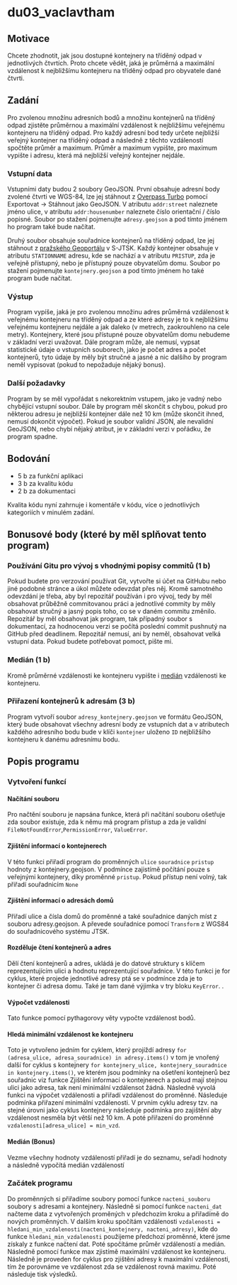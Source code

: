 # du03_vaclavtham

## Motivace
Chcete zhodnotit, jak jsou dostupné kontejnery na tříděný odpad v jednotlivých
čtvrtích. Proto chcete vědět, jaká je průměrná a maximální vzdálenost k
nejbližšímu kontejneru na tříděný odpad pro obyvatele dané čtvrti.

## Zadání
Pro zvolenou množínu adresních bodů a množinu kontejnerů na tříděný odpad
zjistěte průměrnou a maximální vzdálenost k nejbližšímu veřejnému kontejneru na
tříděný odpad. Pro každý adresní bod tedy určete nejbližší veřejný kontejner na
tříděný odpad a následně z těchto vzdáleností spočtěte průměr a maximum. Průměr
a maximum vypište, pro maximum vypište i adresu, která má nejbližší veřejný
kontejner nejdále. 

### Vstupní data
Vstupními daty budou 2 soubory GeoJSON. První obsahuje adresní body zvolené
čtvrti ve WGS-84, lze jej stáhnout z [Overpass
Turbo](http://overpass-turbo.eu/s/11rE) pomocí Exportovat -> Stáhnout jako
GeoJSON. V atributu `addr:street` naleznete jméno ulice, v atributu
`addr:housenumber` naleznete číslo orientační / číslo popisné. Soubor po stažení
pojmenujte `adresy.geojson` a pod tímto jménem ho program také bude načítat.

Druhý soubor obsahuje souřadnice kontejnerů na tříděný odpad, lze jej stáhnout z
[pražského Geoportálu](https://www.geoportalpraha.cz/cs/data/otevrena-data/8726EF0E-0834-463B-9E5F-FE09E62D73FB)
v S-JTSK. Každý kontejner obsahuje v atributu `STATIONNAME` adresu, kde se
nachází a v atributu `PRISTUP`, zda je veřejně přístupný, nebo je přístupný
pouze obyvatelům domu. Soubor po stažení pojmenujte `kontejnery.geojson` a pod
tímto jménem ho také program bude načítat.

### Výstup
Program vypíše, jaká je pro zvolenou množinu adres průměrná vzdálenost k
veřejnému kontejneru na tříděný odpad a ze které adresy je to k nejbližšímu
veřejnému kontejneru nejdále a jak daleko (v metrech, zaokrouhleno na cele
metry). Kontejnery, které jsou přístupné pouze obyvatelům domu nebudeme v
základní verzi uvažovat. Dále program může, ale nemusí, vypsat statistické
údaje o vstupních souborech, jako je počet adres a počet kontejnerů, tyto údaje
by měly být stručné a jasné a nic dalšího by program neměl vypisovat (pokud to
nepožaduje nějaký bonus).
### Další požadavky
Program by se měl vypořádat s nekorektním vstupem, jako je vadný nebo chybějící
vstupní soubor. Dále by program měl skončit s chybou, pokud pro některou adresu
je nejbližší kontejner dále než 10 km (může skončit ihned, nemusí dokončit
výpočet). Pokud je soubor validní JSON, ale nevalidní GeoJSON, nebo chybí nějaký
atribut, je v základní verzi v pořádku, že program spadne. 

## Bodování
 * 5 b za funkční aplikaci
 * 3 b za kvalitu kódu
 * 2 b za dokumentaci

Kvalita kódu nyní zahrnuje i komentáře v kódu, více o jednotlivých kategoriích v
minulém zadání.

## Bonusové body (které by měl splňovat tento program)

### Používání Gitu pro vývoj s vhodnými popisy commitů (1 b)
Pokud budete pro verzování používat Git, vytvořte si účet na GitHubu nebo jiné
podobné stránce a úkol můžete odevzdat přes něj. Kromě samotného odevzdání je
třeba, aby byl repozitář používán i pro vývoj, tedy by měl obsahovat průběžně
commitovanou práci a jednotlivé commity by měly obsahovat stručný a jasný popis
toho, co se v daném commitu změnilo. Repozitář by měl obsahovat jak program, tak
případný soubor s dokumentací, za hodnocenou verzi se počítá poslední commit
pushnutý na GitHub před deadlinem. Repozitář nemusí, ani by neměl, obsahovat
velká vstupní data.  Pokud budete potřebovat pomoct, pište mi.

### Medián (1 b)
Kromě průměrné vzdálenosti ke kontejneru vypište i [medián](https://cs.wikipedia.org/wiki/Medi%C3%A1n) vzdálenosti ke kontejneru. 

### Přiřazení kontejnerů k adresám (3 b)
Program vytvoří soubor `adresy_kontejnery.geojson` ve formátu GeoJSON, který
bude obsahovat všechny adresní body ze vstupních dat a v atributech každého
adresního bodu bude v klíči `kontejner` uloženo `ID` nejbližšího kontejneru k
danému adresnímu bodu.


## Popis programu

### Vytvoření funkcí
#### Načítání souboru
Pro načtění souboru je napsána funkce, která při načítání souboru ošetřuje zda soubor existuje, zda k němu má program přístup a zda je validní `FileNotFoundError`,`PermissionError`, `ValueError`.

#### Zjištění informací o kontejnerech
V této funkci přiřadí program do proměnných `ulice` `souradnice` `pristup` hodnoty z kontejnery.geojson. V podmínce zajistímě počítání pouze s veřejnými kontejnery, díky proměnné `pristup`. Pokud přístup není volný, tak přiřadí souřadnicím `None`

#### Zjištění informací o adresách domů
Přiřadí ulice a čísla domů do proměnné a také souřadnice daných míst z souboru adresy.geojson. A převede souřadnice pomocí `Transform` z WGS84 do souřadnicového systému JTSK.

#### Rozděluje čtení kontejnerů a adres
Dělí čtení kontejnerů a adres, ukládá je do datové struktury s klíčem reprezentujícím 
ulici a hodnotu reprezentující souřadnice. V této funkci je for cyklus, které projede jednotlivé adresy ptá se v podmínce zda je to kontejner či adresa domu. Také je tam dané výjimka v try bloku `KeyError`.
.
#### Výpočet vzdálenosti
Tato funkce pomocí pythagorovy věty vypočte vzdálenost bodů.

#### Hledá minimální vzdálenost ke kontejneru
Toto je vytvořeno jedním for cyklem, který projíždí adresy 
`for (adresa_ulice, adresa_souradnice) in adresy.items()` v tom je vnořený další for cyklus s kontejnery
`for kontejnery_ulice, kontejnery_souradnice in kontejnery.items()`, ve kterém jsou podmínky na ošetření kontejnerů bez souřadnic viz funkce Zjištění informací o kontejnerech a pokud mají stejnou ulici jako adresa, tak není minimální vzdálensot žádná. Následně vyvolá funkci na výpočet vzdálenosti a přiřadí vzdálenost do proměnné. Následuje podmínka přiřazení minimální vzdálenosti. V prvním cyklu adresy tzv. na stejné úrovni jako cyklus kontejnery následuje podmínka pro zajištění aby vzdálenost nesměla být větší než 10 km. A poté přiřazení do proměnné `vzdalenosti[adresa_ulice] = min_vzd`.

#### Medián (Bonus)
Vezme všechny hodnoty vzdáleností přiřadí je do seznamu, seřadí hodnoty a následně vypočítá medián vzdáleností

### Začátek programu
Do proměnných si přiřadíme soubory pomocí funkce `nacteni_souboru` soubory s adresami a kontejnery. Následně si pomocí funkce `nacteni_dat` načteme data z vytvořených proměných v předchozím kroku a přiřadímě do nových proměnných. V dalším kroku spočítám vzdálenosti `vzdalenosti = hledani_min_vzdalenosti(nacteni_kontejnery, nacteni_adresy)`, kde do funkce `hledani_min_vzdalenosti` použijeme předchozí proměnné, které jsme získaly z funkce načtení dat. Poté spočítáme průměr vzdáleností a medián. Následně pomocí funkce max zjistímě maximální vzdálenost ke kontejneru. Následně je proveden for cyklus pro zjištění adresy k maximální vzdálenosti, tím že porovnáme ve vzdálenost zda se vzdálenost rovná maximu. Poté následuje tisk výsledků.

